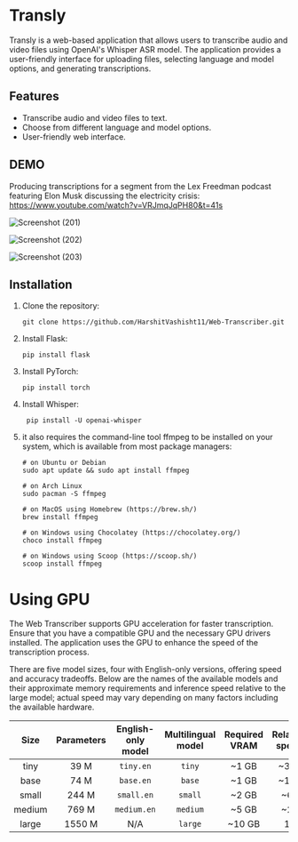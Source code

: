 # Transly

Transly is a web-based application that allows users to transcribe audio and video files using OpenAI's Whisper ASR model. The application provides a user-friendly interface for uploading files, selecting language and model options, and generating transcriptions.

## Features

- Transcribe audio and video files to text.
- Choose from different language and model options.
- User-friendly web interface.

## DEMO

Producing transcriptions for a segment from the Lex Freedman podcast featuring Elon Musk discussing the electricity crisis: https://www.youtube.com/watch?v=VRJmqJqPH80&t=41s

![Screenshot (201)](https://github.com/HarshitVashisht11/Web-Transcriber/assets/120767685/fb093593-8e54-4dae-a063-edb5cf03fa67)

![Screenshot (202)](https://github.com/HarshitVashisht11/Web-Transcriber/assets/120767685/a4c36971-05ea-4536-9749-a7098ad16328)

![Screenshot (203)](https://github.com/HarshitVashisht11/Web-Transcriber/assets/120767685/dedbd855-7dd0-46a3-9d85-de1a6c20c38d)


## Installation

1. Clone the repository:

   ```
   git clone https://github.com/HarshitVashisht11/Web-Transcriber.git

2. Install Flask:

   ```
   pip install flask

3. Install PyTorch:

   ```
   pip install torch

5. Install Whisper:
   ```
    pip install -U openai-whisper
   
6. it also requires the command-line tool ffmpeg to be installed on your system, which is available from most package managers:
    ```
    # on Ubuntu or Debian
    sudo apt update && sudo apt install ffmpeg

    # on Arch Linux
    sudo pacman -S ffmpeg

    # on MacOS using Homebrew (https://brew.sh/)
    brew install ffmpeg

    # on Windows using Chocolatey (https://chocolatey.org/)
    choco install ffmpeg

    # on Windows using Scoop (https://scoop.sh/)
    scoop install ffmpeg

# Using GPU
The Web Transcriber supports GPU acceleration for faster transcription. Ensure that you have a compatible GPU and the necessary GPU drivers installed. The application uses the GPU to enhance the speed of the transcription process.

There are five model sizes, four with English-only versions, offering speed and accuracy tradeoffs. Below are the names of the available models and their approximate memory requirements and inference speed relative to the large model; actual speed may vary depending on many factors including the available hardware.

|  Size  | Parameters | English-only model | Multilingual model | Required VRAM | Relative speed |
|:------:|:----------:|:------------------:|:------------------:|:-------------:|:--------------:|
|  tiny  |    39 M    |     `tiny.en`      |       `tiny`       |     ~1 GB     |      ~32x      |
|  base  |    74 M    |     `base.en`      |       `base`       |     ~1 GB     |      ~16x      |
| small  |   244 M    |     `small.en`     |      `small`       |     ~2 GB     |      ~6x       |
| medium |   769 M    |    `medium.en`     |      `medium`      |     ~5 GB     |      ~2x       |
| large  |   1550 M   |        N/A         |      `large`       |    ~10 GB     |       1x       |

